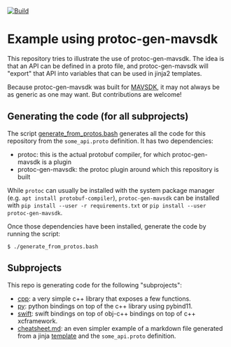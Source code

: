 [![Build](https://github.com/JonasVautherin/protoc-gen-mavsdk-example/actions/workflows/main.yml/badge.svg)](https://github.com/JonasVautherin/protoc-gen-mavsdk-example/actions/workflows/main.yml)

# Example using protoc-gen-mavsdk

This repository tries to illustrate the use of protoc-gen-mavsdk. The
idea is that an API can be defined in a proto file, and protoc-gen-mavsdk
will "export" that API into variables that can be used in jinja2 templates.

Because protoc-gen-mavsdk was built for
[MAVSDK](https://github.com/mavlink/mavsdk), it may not always be as
generic as one may want. But contributions are welcome!

## Generating the code (for all subprojects)

The script [generate_from_protos.bash](generate_from_protos.bash)
generates all the code for this repository from the `some_api.proto`
definition. It has two dependencies:

* protoc: this is the actual protobuf compiler, for which protoc-gen-mavsdk
is a plugin
* protoc-gen-mavsdk: the protoc plugin around which this repository
is built

While `protoc` can usually be installed with the system package manager
(e.g. `apt install protobuf-compiler`), `protoc-gen-mavsdk` can be
installed with `pip install --user -r requirements.txt` or
`pip install --user protoc-gen-mavsdk`.

Once those dependencies have been installed, generate the code by running
the script:

```
$ ./generate_from_protos.bash
```

## Subprojects

This repo is generating code for the following "subprojects":

* [cpp](cpp): a very simple c++ library that exposes a few functions.
* [py](py): python bindings on top of the c++ library using pybind11.
* [swift](swift): swift bindings on top of obj-c++ bindings on top of
c++ xcframework.
* [cheatsheet.md](cheatsheet.md): an even simpler example of a markdown
file generated from a jinja [template](cheatsheet.md.j2) and the
`some_api.proto` definition.

